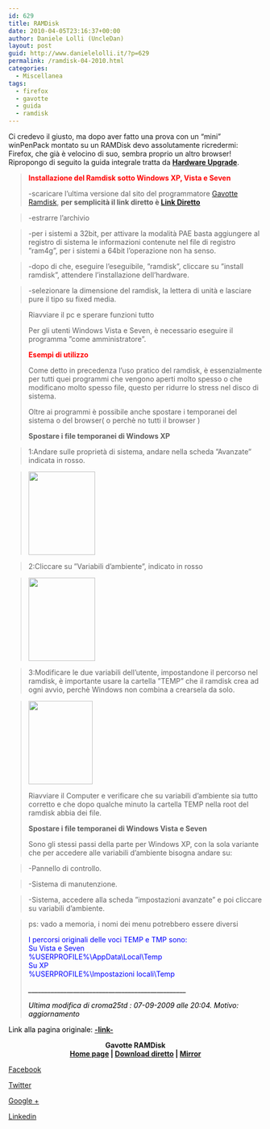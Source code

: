 ```yaml
---
id: 629
title: RAMDisk
date: 2010-04-05T23:16:37+00:00
author: Daniele Lolli (UncleDan)
layout: post
guid: http://www.danielelolli.it/?p=629
permalink: /ramdisk-04-2010.html
categories:
  - Miscellanea
tags:
  - firefox
  - gavotte
  - guida
  - ramdisk
---
```

Ci credevo il giusto, ma dopo aver fatto una prova con un &#8220;mini&#8221; winPenPack montato su un RAMDisk devo assolutamente ricredermi: Firefox, che già è velocino di suo, sembra proprio un altro browser! Ripropongo di seguito la guida integrale tratta da **<a href="http://www.hwupgrade.it/" target="_blank">Hardware Upgrade</a>**.

> <span style="color: red;"><strong>Installazione del Ramdisk sotto Windows XP, Vista e Seven</strong></span>
> 
> -scaricare l&#8217;ultima versione dal sito del programmatore <a href="http://www10.atwiki.jp/gavotterd/" target="_blank">Gavotte Ramdisk</a>, **per semplicità il link diretto è <a href="http://www10.atwiki.jp/gavotterd?cmd=upload&act=open&pageid=1&file=Gavotte_RAMDisk_1.0.4096.5_200811130.7z" target="_blank">Link Diretto</a>**
  
> -estrarre l&#8217;archivio
  
> -per i sistemi a 32bit, per attivare la modalità PAE basta aggiungere al registro di sistema le informazioni contenute nel file di registro &#8221;ram4g&#8221;, per i sistemi a 64bit l&#8217;operazione non ha senso.
  
> -dopo di che, eseguire l&#8217;eseguibile, &#8221;ramdisk&#8221;, cliccare su &#8221;install ramdisk&#8221;, attendere l&#8217;installazione dell&#8217;hardware.
  
> -selezionare la dimensione del ramdisk, la lettera di unità e lasciare pure il tipo su fixed media.
  
> Riavviare il pc e sperare funzioni tutto <img title="Wink" src="http://www.hwupgrade.it/forum/images_hwu/smilies/icon_wink.gif" border="0" alt="" />
> 
> Per gli utenti Windows Vista e Seven, è necessario eseguire il programma &#8221;come amministratore&#8221;.
> 
> <span style="color: red;"><strong>Esempi di utilizzo</strong></span>
> 
> Come detto in precedenza l&#8217;uso pratico del ramdisk, è essenzialmente per tutti quei programmi che vengono aperti molto spesso o che modificano molto spesso file, questo per ridurre lo stress nel disco di sistema.
> 
> Oltre ai programmi è possibile anche spostare i temporanei del sistema o del browser( o perchè no tutti il browser <img title="Smilie" src="http://www.hwupgrade.it/forum/images_hwu/smilies/icon_smile.gif" border="0" alt="" />)
> 
> **Spostare i file temporanei di Windows XP**
  
> 1:Andare sulle proprietà di sistema, andare nella scheda &#8221;Avanzate&#8221; indicata in rosso.
  
> <a href="http://www.danielelolli.it/wp-content/uploads/2010/09/guidaramdisk1.jpg" target="_blank"><img style="border: 0pt none;" src="http://www.danielelolli.it/wp-content/uploads/2010/09/guidaramdisk1.th.jpg" border="0" alt="" width="132" height="165" /></a>
  
> 2:Cliccare su &#8221;Variabili d&#8217;ambiente&#8221;, indicato in rosso
  
> <a href="http://www.danielelolli.it/wp-content/uploads/2010/09/guidaramdisk2.jpg" target="_blank"><img style="border: 0pt none;" src="http://www.danielelolli.it/wp-content/uploads/2010/09/guidaramdisk2.th2.jpg" border="0" alt="" width="132" height="165" /></a>
  
> 3:Modificare le due variabili dell&#8217;utente, impostandone il percorso nel ramdisk, è importante usare la cartella &#8221;TEMP&#8221; che il ramdisk crea ad ogni avvio, perchè Windows non combina a crearsela da solo.
  
> <a href="http://www.danielelolli.it/wp-content/uploads/2010/09/guidaramdisk3.jpg" target="_blank"><img style="border: 0pt none;" src="http://www.danielelolli.it/wp-content/uploads/2010/09/guidaramdisk3.th.jpg" border="0" alt="" width="127" height="165" /></a>
> 
> Riavviare il Computer e verificare che su variabili d&#8217;ambiente sia tutto corretto e che dopo qualche minuto la cartella TEMP nella root del ramdisk abbia dei file.
> 
> **Spostare i file temporanei di Windows Vista e Seven**
> 
> Sono gli stessi passi della parte per Windows XP, con la sola variante che per accedere alle variabili d&#8217;ambiente bisogna andare su:
  
> -Pannello di controllo.
  
> -Sistema di manutenzione.
  
> -Sistema, accedere alla scheda &#8221;impostazioni avanzate&#8221; e poi cliccare su variabili d&#8217;ambiente.
  
> ps: vado a memoria, i nomi dei menu potrebbero essere diversi
> 
> <span style="color: blue;">I percorsi originali delle voci TEMP e TMP sono:<br /> Su Vista e Seven<br /> %USERPROFILE%\AppData\Local\Temp<br /> Su XP<br /> %USERPROFILE%\Impostazioni locali\Temp</span>
> 
> <span style="color: blue;"><em><span style="color: #000000;">_________________________________________________</span></em></span>
> 
> <span style="color: blue;"><em><span style="color: #000000;">Ultima modifica di croma25td : 07-09-2009 alle 20:04. Motivo: aggiornamento</span></em></span>

<span style="color: #0000ff;"><span style="color: #000000;">Link alla pagina originale: <strong><a href="http://www.hwupgrade.it/forum/showthread.php?t=2037517" target="_blank">-link-</a></strong></span></span>

<p style="text-align: center;">
  <strong>Gavotte RAMDisk<br /> <a href="http://www10.atwiki.jp/gavotterd/" target="_blank">Home page</a> | <a href="http://www10.atwiki.jp/gavotterd?cmd=upload&act=open&pageid=1&file=Gavotte_RAMDisk_1.0.4096.5_200811130.7z" target="_blank">Download diretto</a> | <a href="http://www.danielelolli.it/files/archive/Articles/ramdisk-04-2010/Gavotte_RAMDisk_1.0.4096.5_200811130.zip" target="_blank">Mirror</a></strong>
</p>

<div class="container_share">
  <a href="http://www.facebook.com/sharer.php?u=http://www.danielelolli.it/ramdisk-04-2010.html&t=RAMDisk" target="_blank" class="button_purab_share facebook"><span><i class="icon-facebook"></i></span>
  
  <p>
    Facebook
  </p></a> 
  
  <a href="http://twitter.com/share?url=http://www.danielelolli.it/ramdisk-04-2010.html&text=RAMDisk" target="_blank" class="button_purab_share twitter"><span><i class="icon-twitter"></i></span>
  
  <p>
    Twitter
  </p></a> 
  
  <a href="https://plus.google.com/share?url=http://www.danielelolli.it/ramdisk-04-2010.html" target="_blank" class="button_purab_share google-plus"><span><i class="icon-google-plus"></i></span>
  
  <p>
    Google +
  </p></a> 
  
  <a href="http://www.linkedin.com/shareArticle?mini=true&url=http://www.danielelolli.it/ramdisk-04-2010.html&title=RAMDisk" target="_blank" class="button_purab_share linkedin"><span><i class="icon-linkedin"></i></span>
  
  <p>
    Linkedin
  </p></a>
</div>